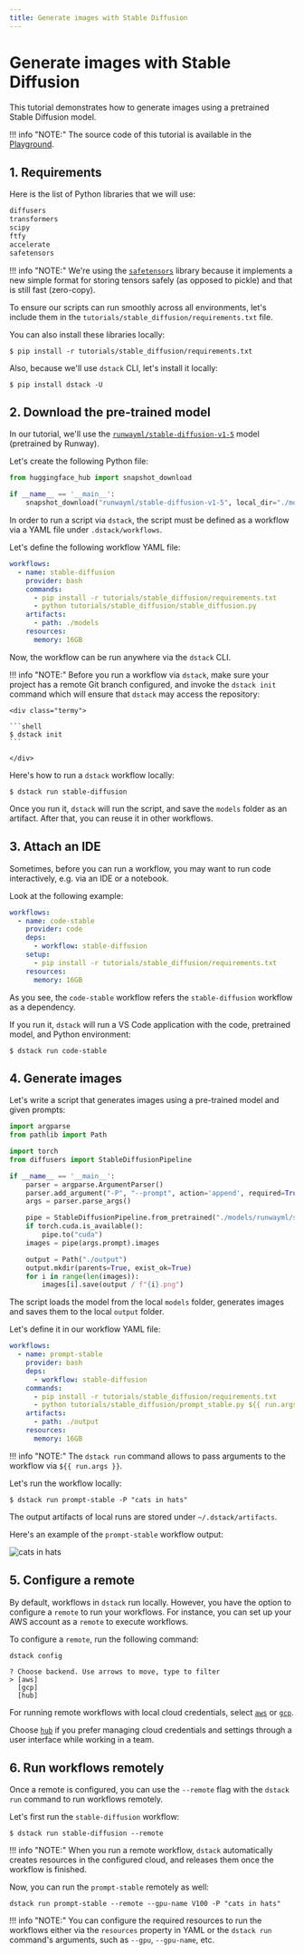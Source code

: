 ```yaml
---
title: Generate images with Stable Diffusion
---
```


# Generate images with Stable Diffusion

This tutorial demonstrates how to generate images using a pretrained Stable Diffusion model.

!!! info "NOTE:"
    The source code of this tutorial is available in the [Playground](../playground.md).

## 1. Requirements

Here is the list of Python libraries that we will use:

<div editor-title="tutorials/stable_diffusion/requirements.txt"> 

```txt
diffusers
transformers
scipy
ftfy
accelerate
safetensors
```

</div>

!!! info "NOTE:"
    We're using the [`safetensors`](https://github.com/huggingface/safetensors) library because it implements a new simple format for storing tensors safely (as opposed
    to pickle) and that is still fast (zero-copy).

To ensure our scripts can run smoothly across all environments, let's include them in
the `tutorials/stable_diffusion/requirements.txt` file.

You can also install these libraries locally:

<div class="termy">

```shell
$ pip install -r tutorials/stable_diffusion/requirements.txt
```

</div>

Also, because we'll use `dstack` CLI, let's install it locally:

<div class="termy">

```shell
$ pip install dstack -U
```

</div>

## 2. Download the pre-trained model

In our tutorial, we'll use the [`runwayml/stable-diffusion-v1-5`](https://huggingface.co/runwayml/stable-diffusion-v1-5) model (pretrained by Runway).

Let's create the following Python file:

<div editor-title="stable_diffusion/stable_diffusion.py"> 

```python
from huggingface_hub import snapshot_download

if __name__ == '__main__':
    snapshot_download("runwayml/stable-diffusion-v1-5", local_dir="./models/runwayml/stable-diffusion-v1-5")
```

</div>

In order to run a script via `dstack`, the script must be defined as a workflow via a YAML file
under `.dstack/workflows`.

Let's define the following workflow YAML file:

<div editor-title=".dstack/workflows/stable_diffusion.yaml"> 

```yaml
workflows:
  - name: stable-diffusion
    provider: bash
    commands:
      - pip install -r tutorials/stable_diffusion/requirements.txt
      - python tutorials/stable_diffusion/stable_diffusion.py
    artifacts:
      - path: ./models
    resources:
      memory: 16GB
```

</div>

Now, the workflow can be run anywhere via the `dstack` CLI.

!!! info "NOTE:"
    Before you run a workflow via `dstack`, make sure your project has a remote Git branch configured,
    and invoke the `dstack init` command which will ensure that `dstack` may access the repository:

    <div class="termy">

    ```shell
    $ dstack init
    ```

    </div>

Here's how to run a `dstack` workflow locally:

<div class="termy">

```shell
$ dstack run stable-diffusion
```

</div>

Once you run it, `dstack` will run the script, and save the `models` folder as an artifact.
After that, you can reuse it in other workflows.

## 3. Attach an IDE

Sometimes, before you can run a workflow, you may want to run code interactively,
e.g. via an IDE or a notebook.

Look at the following example:

<div editor-title=".dstack/workflows/stable_diffusion.yaml"> 

```yaml
workflows:
  - name: code-stable
    provider: code
    deps:
      - workflow: stable-diffusion
    setup:
      - pip install -r tutorials/stable_diffusion/requirements.txt
    resources:
      memory: 16GB
```

</div>

As you see, the `code-stable` workflow refers the `stable-diffusion` workflow as a dependency.

If you run it, `dstack` will run a VS Code application with the code, pretrained model,
and Python environment:

<div class="termy">

```shell 
$ dstack run code-stable
```

</div>

## 4. Generate images

Let's write a script that generates images using a pre-trained model and given prompts:

<div editor-title="stable_diffusion/prompt_stable.py"> 

```python
import argparse
from pathlib import Path

import torch
from diffusers import StableDiffusionPipeline

if __name__ == '__main__':
    parser = argparse.ArgumentParser()
    parser.add_argument("-P", "--prompt", action='append', required=True)
    args = parser.parse_args()

    pipe = StableDiffusionPipeline.from_pretrained("./models/runwayml/stable-diffusion-v1-5", local_files_only=True)
    if torch.cuda.is_available():
        pipe.to("cuda")
    images = pipe(args.prompt).images

    output = Path("./output")
    output.mkdir(parents=True, exist_ok=True)
    for i in range(len(images)):
        images[i].save(output / f"{i}.png")
```

</div>

The script loads the model from the local `models` folder, generates images and saves them to the 
local `output` folder.

Let's define it in our workflow YAML file:

<div editor-title=".dstack/workflows/stable_diffusion.yaml"> 

```yaml
workflows:
  - name: prompt-stable
    provider: bash
    deps:
      - workflow: stable-diffusion
    commands:
      - pip install -r tutorials/stable_diffusion/requirements.txt
      - python tutorials/stable_diffusion/prompt_stable.py ${{ run.args }}
    artifacts:
      - path: ./output
    resources:
      memory: 16GB
```

</div>

!!! info "NOTE:"
    The `dstack run` command allows to pass arguments to the workflow via `${{ run.args }}`.

Let's run the workflow locally:

<div class="termy">

```shell
$ dstack run prompt-stable -P "cats in hats" 
```

</div>

The output artifacts of local runs are stored under `~/.dstack/artifacts`.

Here's an example of the `prompt-stable` workflow output:

![cats in hats](cats-in-hats.png)

## 5. Configure a remote

By default, workflows in `dstack` run locally. However, you have the option to configure a `remote` to run your
workflows.
For instance, you can set up your AWS account as a `remote` to execute workflows.

To configure a `remote`, run the following command:

<div class="termy">

```shell
dstack config

? Choose backend. Use arrows to move, type to filter
> [aws]
  [gcp]
  [hub]
```

</div>

For running remote workflows with local cloud credentials, select [`aws`](https://docs.dstack.ai/setup/aws.md)
or [`gcp`](https://docs.dstack.ai/setup/gcp.md).

Choose [`hub`](https://docs.dstack.ai/setup/hub.md) if you prefer managing cloud credentials and settings through a user
interface while working in a team.

## 6. Run workflows remotely

Once a remote is configured, you can use the `--remote` flag with the `dstack run` command
to run workflows remotely.

Let's first run the `stable-diffusion` workflow:

<div class="termy">

```shell
$ dstack run stable-diffusion --remote
```

</div>

!!! info "NOTE:"
    When you run a remote workflow, `dstack` automatically creates resources in the configured cloud,
    and releases them once the workflow is finished.

Now, you can run the `prompt-stable` remotely as well:

<div class="termy">

```shell
dstack run prompt-stable --remote --gpu-name V100 -P "cats in hats"
```

</div>

!!! info "NOTE:"
    You can configure the required resources to run the workflows either via the `resources` property in YAML
    or the `dstack run` command's arguments, such as `--gpu`, `--gpu-name`, etc.